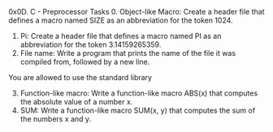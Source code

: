 0x0D. C - Preprocessor Tasks
0. Object-like Macro: Create a header file that defines a macro named SIZE as an abbreviation for the token 1024.
1. Pi: Create a header file that defines a macro named PI as an abbreviation for the token 3.14159265359.
2. File name: Write a program that prints the name of the file it was compiled from, followed by a new line.

You are allowed to use the standard library

3. Function-like macro: Write a function-like macro ABS(x) that computes the absolute value of a number x.
4. SUM: Write a function-like macro SUM(x, y) that computes the sum of the numbers x and y.

